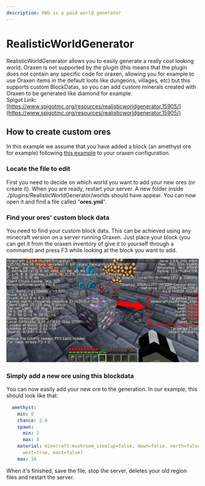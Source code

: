 ```yaml
---
description: RWG is a paid world generator
---
```


# RealisticWorldGenerator

RealisticWorldGenerator allows you to easily generate a really cool looking world. Oraxen is not supported by the plugin \(this means that the plugin does not contain any specific code for oraxen, allowing you for example to use Oraxen items in the default loots like dungeons, villages, etc\) but this supports custom BlockDatas, so you can add custom minerals created with Oraxen to be generated like diamond for example.  
Spigot Link: [https://www.spigotmc.org/resources/realisticworldgenerator.15905/](https://www.spigotmc.org/resources/realisticworldgenerator.15905/)

## How to create custom ores

In this example we assume that you have added a block \(an amethyst ore for example\) following [this example](../configuration/block-mechanic.md#ores) to your oraxen configuration.

### Locate the file to edit

First you need to decide on which world you want to add your new ores \(or create it\). When you are ready, restart your server. A new folder inside ./plugins/RealisticWorldGenerator/worlds should have appear. You can now open it and find a file called "**ores.yml**".

### Find your ores' custom block data

You need to find your custom block data. This can be achieved using any minecraft version on a server running Oraxen. Just place your block \(you can get it from the oraxen inventory of give it to yourself through a command\) and press F3 while looking at the block you want to add.

![](../.gitbook/assets/image.png)

### Simply add a new ore using this blockdata

You can now easily add your new ore to the generation. In our example, this should look like that:

```yaml
  amethyst:
    min: 0
    chance: 2.0
    spawn:
      min: 1
      max: 8
    material: minecraft:mushroom_stem[up=false, down=false, north=false, south=false,
      west=true, east=false]
    max: 16
```

When it's finished, save the file, stop the server, deletes your old region files and restart the server.

